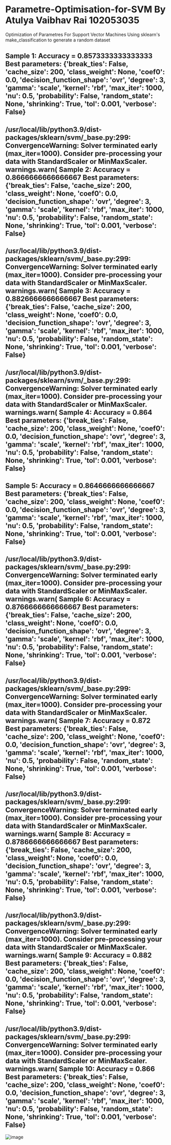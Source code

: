 # Parametre-Optimisation-for-SVM By Atulya Vaibhav Rai 102053035
Optimization of Parametres For Support Vector Machines Using sklearn's make_classification to generate a random dataset



Sample 1: Accuracy = 0.8573333333333333
Best parameters:  {'break_ties': False, 'cache_size': 200, 'class_weight': None, 'coef0': 0.0, 'decision_function_shape': 'ovr', 'degree': 3, 'gamma': 'scale', 'kernel': 'rbf', 'max_iter': 1000, 'nu': 0.5, 'probability': False, 'random_state': None, 'shrinking': True, 'tol': 0.001, 'verbose': False}
--------------------------------------------------------------------------------
/usr/local/lib/python3.9/dist-packages/sklearn/svm/_base.py:299: ConvergenceWarning: Solver terminated early (max_iter=1000).  Consider pre-processing your data with StandardScaler or MinMaxScaler.
  warnings.warn(
Sample 2: Accuracy = 0.8666666666666667
Best parameters:  {'break_ties': False, 'cache_size': 200, 'class_weight': None, 'coef0': 0.0, 'decision_function_shape': 'ovr', 'degree': 3, 'gamma': 'scale', 'kernel': 'rbf', 'max_iter': 1000, 'nu': 0.5, 'probability': False, 'random_state': None, 'shrinking': True, 'tol': 0.001, 'verbose': False}
--------------------------------------------------------------------------------
/usr/local/lib/python3.9/dist-packages/sklearn/svm/_base.py:299: ConvergenceWarning: Solver terminated early (max_iter=1000).  Consider pre-processing your data with StandardScaler or MinMaxScaler.
  warnings.warn(
Sample 3: Accuracy = 0.8826666666666667
Best parameters:  {'break_ties': False, 'cache_size': 200, 'class_weight': None, 'coef0': 0.0, 'decision_function_shape': 'ovr', 'degree': 3, 'gamma': 'scale', 'kernel': 'rbf', 'max_iter': 1000, 'nu': 0.5, 'probability': False, 'random_state': None, 'shrinking': True, 'tol': 0.001, 'verbose': False}
--------------------------------------------------------------------------------
/usr/local/lib/python3.9/dist-packages/sklearn/svm/_base.py:299: ConvergenceWarning: Solver terminated early (max_iter=1000).  Consider pre-processing your data with StandardScaler or MinMaxScaler.
  warnings.warn(
Sample 4: Accuracy = 0.864
Best parameters:  {'break_ties': False, 'cache_size': 200, 'class_weight': None, 'coef0': 0.0, 'decision_function_shape': 'ovr', 'degree': 3, 'gamma': 'scale', 'kernel': 'rbf', 'max_iter': 1000, 'nu': 0.5, 'probability': False, 'random_state': None, 'shrinking': True, 'tol': 0.001, 'verbose': False}
--------------------------------------------------------------------------------
Sample 5: Accuracy = 0.8646666666666667
Best parameters:  {'break_ties': False, 'cache_size': 200, 'class_weight': None, 'coef0': 0.0, 'decision_function_shape': 'ovr', 'degree': 3, 'gamma': 'scale', 'kernel': 'rbf', 'max_iter': 1000, 'nu': 0.5, 'probability': False, 'random_state': None, 'shrinking': True, 'tol': 0.001, 'verbose': False}
--------------------------------------------------------------------------------
/usr/local/lib/python3.9/dist-packages/sklearn/svm/_base.py:299: ConvergenceWarning: Solver terminated early (max_iter=1000).  Consider pre-processing your data with StandardScaler or MinMaxScaler.
  warnings.warn(
Sample 6: Accuracy = 0.8766666666666667
Best parameters:  {'break_ties': False, 'cache_size': 200, 'class_weight': None, 'coef0': 0.0, 'decision_function_shape': 'ovr', 'degree': 3, 'gamma': 'scale', 'kernel': 'rbf', 'max_iter': 1000, 'nu': 0.5, 'probability': False, 'random_state': None, 'shrinking': True, 'tol': 0.001, 'verbose': False}
--------------------------------------------------------------------------------
/usr/local/lib/python3.9/dist-packages/sklearn/svm/_base.py:299: ConvergenceWarning: Solver terminated early (max_iter=1000).  Consider pre-processing your data with StandardScaler or MinMaxScaler.
  warnings.warn(
Sample 7: Accuracy = 0.872
Best parameters:  {'break_ties': False, 'cache_size': 200, 'class_weight': None, 'coef0': 0.0, 'decision_function_shape': 'ovr', 'degree': 3, 'gamma': 'scale', 'kernel': 'rbf', 'max_iter': 1000, 'nu': 0.5, 'probability': False, 'random_state': None, 'shrinking': True, 'tol': 0.001, 'verbose': False}
--------------------------------------------------------------------------------
/usr/local/lib/python3.9/dist-packages/sklearn/svm/_base.py:299: ConvergenceWarning: Solver terminated early (max_iter=1000).  Consider pre-processing your data with StandardScaler or MinMaxScaler.
  warnings.warn(
Sample 8: Accuracy = 0.8786666666666667
Best parameters:  {'break_ties': False, 'cache_size': 200, 'class_weight': None, 'coef0': 0.0, 'decision_function_shape': 'ovr', 'degree': 3, 'gamma': 'scale', 'kernel': 'rbf', 'max_iter': 1000, 'nu': 0.5, 'probability': False, 'random_state': None, 'shrinking': True, 'tol': 0.001, 'verbose': False}
--------------------------------------------------------------------------------
/usr/local/lib/python3.9/dist-packages/sklearn/svm/_base.py:299: ConvergenceWarning: Solver terminated early (max_iter=1000).  Consider pre-processing your data with StandardScaler or MinMaxScaler.
  warnings.warn(
Sample 9: Accuracy = 0.882
Best parameters:  {'break_ties': False, 'cache_size': 200, 'class_weight': None, 'coef0': 0.0, 'decision_function_shape': 'ovr', 'degree': 3, 'gamma': 'scale', 'kernel': 'rbf', 'max_iter': 1000, 'nu': 0.5, 'probability': False, 'random_state': None, 'shrinking': True, 'tol': 0.001, 'verbose': False}
--------------------------------------------------------------------------------
/usr/local/lib/python3.9/dist-packages/sklearn/svm/_base.py:299: ConvergenceWarning: Solver terminated early (max_iter=1000).  Consider pre-processing your data with StandardScaler or MinMaxScaler.
  warnings.warn(
Sample 10: Accuracy = 0.866
Best parameters:  {'break_ties': False, 'cache_size': 200, 'class_weight': None, 'coef0': 0.0, 'decision_function_shape': 'ovr', 'degree': 3, 'gamma': 'scale', 'kernel': 'rbf', 'max_iter': 1000, 'nu': 0.5, 'probability': False, 'random_state': None, 'shrinking': True, 'tol': 0.001, 'verbose': False}
--------------------------------------------------------------------------------


![image](https://user-images.githubusercontent.com/115982827/233183229-faf155a9-b930-4277-94c3-17c03b76f0b1.png)




